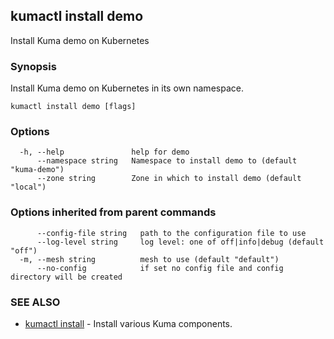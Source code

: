 ## kumactl install demo

Install Kuma demo on Kubernetes

### Synopsis

Install Kuma demo on Kubernetes in its own namespace.

```
kumactl install demo [flags]
```

### Options

```
  -h, --help               help for demo
      --namespace string   Namespace to install demo to (default "kuma-demo")
      --zone string        Zone in which to install demo (default "local")
```

### Options inherited from parent commands

```
      --config-file string   path to the configuration file to use
      --log-level string     log level: one of off|info|debug (default "off")
  -m, --mesh string          mesh to use (default "default")
      --no-config            if set no config file and config directory will be created
```

### SEE ALSO

* [kumactl install](kumactl_install.md)	 - Install various Kuma components.

